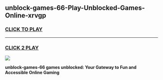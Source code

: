 
## unblock-games-66-Play-Unblocked-Games-Online-xrvgp
<h3>
<a href="https://premium76.site?title=unblock-games-66&ref=24A">CLICK TO PLAY</a></h3>
<hr>

<h3>
<a href="https://premium76.site?title=unblock-games-66&ref=24A">CLICK 2 PLAY</a>
  
</h3>

<a href="https://premium76.site?title=unblock-games-66&ref=24A"><img src="https://clearcache.store/games.png"></a>


**unblock-games-66 games unblocked: Your Gateway to Fun and Accessible Online Gaming**
